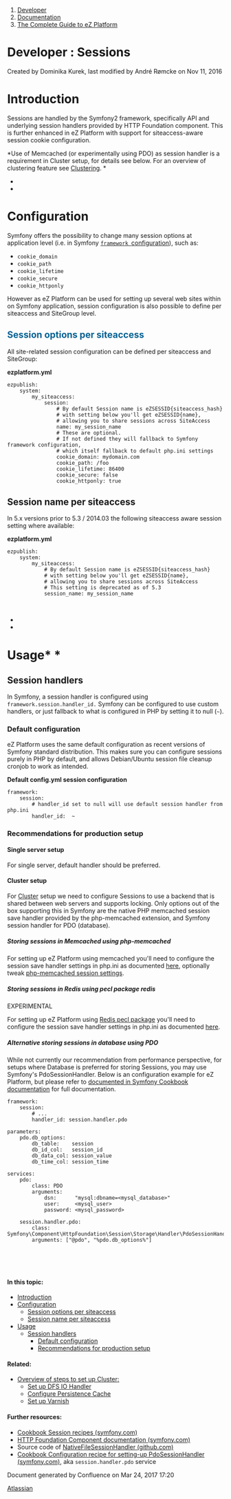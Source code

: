 1.  <span>[Developer](index.html)</span>
2.  <span>[Documentation](Documentation_31429504.html)</span>
3.  <span>[The Complete Guide to eZ Platform](The-Complete-Guide-to-eZ-Platform_31429526.html)</span>

<span id="title-text"> Developer : Sessions </span>
===================================================

Created by <span class="author"> Dominika Kurek</span>, last modified by <span class="editor"> André Rømcke</span> on Nov 11, 2016

Introduction
============

Sessions are handled by the Symfony2 framework, specifically API and underlying session handlers provided by HTTP Foundation component. This is further enhanced in eZ Platform with support for siteaccess-aware <span class="confluence-link">session cookie configuration</span>.

*Use of Memcached (or experimentally using PDO) as session handler is a requirement in Cluster setup, for details see below. For an overview of clustering feature see [Clustering](Clustering_31430387.html). *

*
*

Configuration
=============

Symfony offers the possibility to change many session options at application level (i.e. in Symfony <a href="http://symfony.com/doc/master/reference/configuration/framework.html" class="external-link"><code>framework </code>configuration</a>), such as:

-   `cookie_domain`
-   `cookie_path`
-   `cookie_lifetime`
-   `cookie_secure`
-   `cookie_httponly`

However as eZ Platform can be used for setting up several web sites within on Symfony application, session configuration is also possible to define per siteaccess and SiteGroup level.

<span style="color: rgb(0,98,147);">Session options per siteaccess</span>
-------------------------------------------------------------------------

All site-related session configuration can be defined per siteaccess and SiteGroup:

**ezplatform.yml**

``` brush:
ezpublish:
    system:
        my_siteaccess:
            session:
                # By default Session name is eZSESSID{siteaccess_hash}
                # with setting below you'll get eZSESSID{name},
                # allowing you to share sessions across SiteAccess
                name: my_session_name
                # These are optional. 
                # If not defined they will fallback to Symfony framework configuration, 
                # which itself fallback to default php.ini settings
                cookie_domain: mydomain.com
                cookie_path: /foo
                cookie_lifetime: 86400
                cookie_secure: false
                cookie_httponly: true
```

Session name per siteaccess
---------------------------

In 5.x versions prior to 5.3 / 2014.03 the following siteaccess aware session setting where available:

**ezplatform.yml**

``` brush:
ezpublish:
    system:
        my_siteaccess:
            # By default Session name is eZSESSID{siteaccess_hash}
            # with setting below you'll get eZSESSID{name},
            # allowing you to share sessions across SiteAccess
            # This setting is deprecated as of 5.3
            session_name: my_session_name
```

 

*
*

Usage*
*
======

Session handlers
----------------

In Symfony, a session handler is configured using `framework.session.handler_id.` Symfony can be configured to use <span>custom handlers</span>, or just fallback to what is configured in PHP by setting it to null (`~`).

### Default configuration

eZ Platform uses the same default configuration as recent versions of Symfony standard distribution. This makes sure you can configure sessions purely in PHP by default, and allows Debian/Ubuntu session file cleanup cronjob to work as intended.

**Default config.yml session configuration**

``` brush:
framework:
    session:
        # handler_id set to null will use default session handler from php.ini
        handler_id:  ~
```

### Recommendations for production setup

#### Single server setup

For single server, default handler should be preferred.

#### Cluster setup

For [Cluster](Clustering_31430387.html) setup we need to configure Sessions to use a backend that is shared between web servers and supports locking. Only options out of the box supporting this in Symfony are the native PHP memcached session save handler provided by the php-memcached extension, and Symfony session handler for PDO (database).

##### Storing sessions in Memcached using php-memcached

For setting up eZ Platform using memcached you'll need to configure the session save handler settings in php.ini as documented <a href="http://php.net/manual/en/memcached.sessions.php" class="external-link">here</a>, optionally tweak <a href="http://fr2.php.net/manual/en/memcached.configuration.php" class="external-link">php-memcached session settings</a>.

##### Storing sessions in Redis using pecl package redis

<span class="status-macro aui-lozenge aui-lozenge-error aui-lozenge-subtle">EXPERIMENTAL</span>

For setting up eZ Platform using <a href="https://pecl.php.net/package/redis" class="external-link">Redis pecl package</a> you'll need to configure the session save handler settings in php.ini as documented <a href="https://github.com/phpredis/phpredis#php-session-handler" class="external-link">here</a>.

##### Alternative storing sessions in database using PDO

While not currently our recommendation from performance perspective, for setups where Database is preferred for storing Sessions, you may use Symfony's PdoSessionHandler.
Below is an configuration example for eZ Platform, but please refer to <a href="http://symfony.com/doc/current/cookbook/configuration/pdo_session_storage.html" class="external-link">documented in Symfony Cookbook documentation</a> for full documentation.

``` brush:
framework:
    session:
        # ...
        handler_id: session.handler.pdo

parameters:
    pdo.db_options:
        db_table:    session
        db_id_col:   session_id
        db_data_col: session_value
        db_time_col: session_time

services:
    pdo:
        class: PDO
        arguments:
            dsn:      "mysql:dbname=<mysql_database>"
            user:     <mysql_user>
            password: <mysql_password>

    session.handler.pdo:
        class:     Symfony\Component\HttpFoundation\Session\Storage\Handler\PdoSessionHandler
        arguments: ["@pdo", "%pdo.db_options%"]
```

 

 

#### In this topic:

-   [Introduction](#Sessions-Introduction)
-   [Configuration](#Sessions-Configuration)
    -   [Session options per siteaccess](#Sessions-Sessionoptionspersiteaccess)
    -   [Session name per siteaccess](#Sessions-Sessionnamepersiteaccess)
-   [Usage](#Sessions-Usage)
    -   [Session handlers](#Sessions-Sessionhandlers)
        -   [Default configuration](#Sessions-Defaultconfiguration)
        -   [Recommendations for production setup](#Sessions-Recommendationsforproductionsetup)

#### Related:

-   [Overview of steps to set up Cluster](Steps-to-set-up-Cluster_31432321.html)[:](#Sessions-Persistencecacheconfiguration)
    -   [Set up DFS IO Handler](Clustering_31430387.html)
    -   [Configure Persistence Cache](Repository_31432023.html#Repository-Persistencecacheconfiguration)
    -   [Set up Varnish](HTTP-Cache_31430152.html#HTTPCache-UsingVarnish)

#### Further resources:

-   <a href="http://symfony.com/doc/current/cookbook/session/index.html" class="external-link">Cookbook Session recipes (symfony.com)</a>
-   <a href="http://symfony.com/doc/current/components/http_foundation/index.html" class="external-link">HTTP Foundation Component documentation (symfony.com)</a>
-   Source code of <a href="https://github.com/symfony/symfony/blob/master/src/Symfony/Component/HttpFoundation/Session/Storage/Handler/NativeFileSessionHandler.php" class="external-link">NativeFileSessionHandler (github.com)</a>
-   <a href="http://symfony.com/doc/current/cookbook/configuration/pdo_session_storage.html" class="external-link">Cookbook Configuration recipe for setting-up PdoSessionHandler (symfony.com)</a>, aka `session.handler.pdo` service

Document generated by Confluence on Mar 24, 2017 17:20

[Atlassian](http://www.atlassian.com/)


